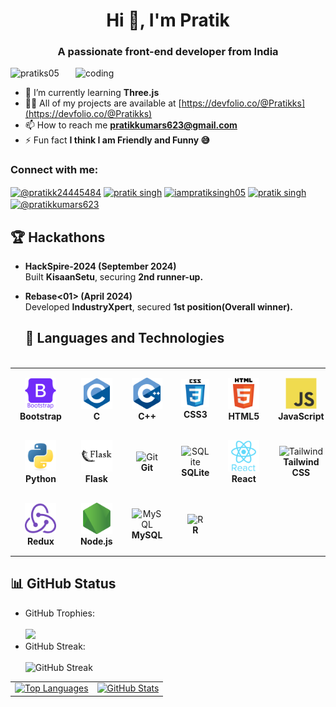 <h1 align="center">Hi 👋, I'm Pratik</h1>
<h3 align="center">A passionate front-end developer from India</h3>

<img align="right" src="coding img.gif" width="400" alt="coding" />
<p align="left">
  <img
    src="https://komarev.com/ghpvc/?username=pratiks05&label=Profile%20views&color=0e75b6&style=flat"
    alt="pratiks05"
  />
</p>

<!--<p align="left"> <a href="https://twitter.com/@pratikk24445484" target="blank"><img src="https://img.shields.io/twitter/follow/@pratikk24445484?logo=twitter&style=for-the-badge" alt="@pratikk24445484" /></a> </p>-->

- 🌱 I’m currently learning **Three.js**
- 👨‍💻 All of my projects are available at
[https://devfolio.co/@Pratikks](https://devfolio.co/@Pratikks) 
- 📫 How to reach
me **pratikkumars623@gmail.com**
- ⚡ Fun fact **I think I am Friendly and Funny
😅**

<h3 align="left">Connect with me:</h3>
<p align="left">
  <a href="https://twitter.com/@pratikk24445484" target="blank"
    ><img
      align="center"
      src="https://raw.githubusercontent.com/rahuldkjain/github-profile-readme-generator/master/src/images/icons/Social/twitter.svg"
      alt="@pratikk24445484"
      height="30"
      width="40"
  /></a>
  <a href="https://www.linkedin.com/in/pratik-singh-53b297254" target="blank"
    ><img
      align="center"
      src="https://raw.githubusercontent.com/rahuldkjain/github-profile-readme-generator/master/src/images/icons/Social/linked-in-alt.svg"
      alt="pratik singh"
      height="30"
      width="40"
  /></a>
  <a href="https://www.instagram.com/iampratiksingh05/" target="blank"
    ><img
      align="center"
      src="https://raw.githubusercontent.com/rahuldkjain/github-profile-readme-generator/master/src/images/icons/Social/instagram.svg"
      alt="iampratiksingh05"
      height="30"
      width="40"
  /></a>
  <a href="http://www.youtube.com/@pratikkumarsingh8438" target="blank"
    ><img
      align="center"
      src="https://raw.githubusercontent.com/rahuldkjain/github-profile-readme-generator/master/src/images/icons/Social/youtube.svg"
      alt="pratik singh"
      height="30"
      width="40"
  /></a>
  <a href="https://www.hackerrank.com/profile/pratikkumars623" target="blank"
    ><img
      align="center"
      src="https://raw.githubusercontent.com/rahuldkjain/github-profile-readme-generator/master/src/images/icons/Social/hackerrank.svg"
      alt="@pratikkumars623"
      height="30"
      width="40"
  /></a>
</p>

## 🏆 Hackathons

- **HackSpire-2024 (September 2024)**  
  Built **KisaanSetu**, securing **2nd runner-up.**
  
- **Rebase<01> (April 2024)**  
  Developed **IndustryXpert**, secured **1st position(Overall winner).**

  ## 💬 Languages and Technologies
<br>

<div align="center">
	<table style="border: none; text-align: center; width: 100%; margin: 0 auto;">
		<tr>
			<td style="padding: 15px;">
				<img src="https://raw.githubusercontent.com/devicons/devicon/master/icons/bootstrap/bootstrap-plain-wordmark.svg" alt="Bootstrap" title="Bootstrap" width="50" />
				<br><b>Bootstrap</b>
			</td>
			<td style="padding: 15px;">
				<img src="https://raw.githubusercontent.com/devicons/devicon/master/icons/c/c-original.svg" alt="C" title="C" width="50" />
				<br><b>C</b>
			</td>
			<td style="padding: 15px;">
				<img src="https://raw.githubusercontent.com/devicons/devicon/master/icons/cplusplus/cplusplus-original.svg" alt="C++" title="C++" width="50" />
				<br><b>C++</b>
			</td>
			<td style="padding: 15px;">
				<img src="https://raw.githubusercontent.com/devicons/devicon/master/icons/css3/css3-original-wordmark.svg" alt="CSS3" title="CSS3" width="50" />
				<br><b>CSS3</b>
			</td>
			<td style="padding: 15px;">
				<img src="https://raw.githubusercontent.com/devicons/devicon/master/icons/html5/html5-original-wordmark.svg" alt="HTML5" title="HTML5" width="50" />
				<br><b>HTML5</b>
			</td>
			<td style="padding: 15px;">
				<img src="https://raw.githubusercontent.com/devicons/devicon/master/icons/javascript/javascript-original.svg" alt="JavaScript" title="JavaScript" width="50" />
				<br><b>JavaScript</b>
			</td>
			<td style="padding: 15px;">
				<img src="https://www.vectorlogo.zone/logos/getpostman/getpostman-icon.svg" alt="Postman" title="Postman" width="50" />
				<br><b>Postman</b>
			</td>
		</tr>
		<tr>
			<td style="padding: 15px;">
				<img src="https://raw.githubusercontent.com/devicons/devicon/master/icons/python/python-original.svg" alt="Python" title="Python" width="50" />
				<br><b>Python</b>
			</td>
			<td style="padding: 15px;">
      	<img src="https://raw.githubusercontent.com/devicons/devicon/master/icons/flask/flask-original-wordmark.svg" alt="Flask" title="Flask" width="50" />
      	<br><b>Flask</b>
      </td>
			<td style="padding: 15px;">
				<img src="https://www.vectorlogo.zone/logos/git-scm/git-scm-icon.svg" alt="Git" title="Git" width="50" />
				<br><b>Git</b>
			</td>
			<td style="padding: 15px;">
				<img src="https://www.vectorlogo.zone/logos/sqlite/sqlite-icon.svg" alt="SQLite" title="SQLite" width="50" />
				<br><b>SQLite</b>
			</td>
			<td style="padding: 15px;">
				<img src="https://raw.githubusercontent.com/devicons/devicon/master/icons/react/react-original-wordmark.svg" alt="React" title="React" width="50" />
				<br><b>React</b>
			</td>
			<td style="padding: 15px;">
				<img src="https://www.vectorlogo.zone/logos/tailwindcss/tailwindcss-icon.svg" alt="Tailwind" title="Tailwind CSS" width="50" />
				<br><b>Tailwind CSS</b>
			</td>
       <td style="padding: 15px;">
      	<img src="https://raw.githubusercontent.com/devicons/devicon/master/icons/supabase/supabase-original.svg" alt="Supabase" title="Supabase" width="50" />
      	<br><b>Supabase</b>
      </td>
		</tr>
    <tr>
     

<td style="padding: 15px;">
	<img src="https://raw.githubusercontent.com/devicons/devicon/master/icons/redux/redux-original.svg" alt="Redux" title="Redux" width="50" />
	<br><b>Redux</b>
</td>

<td style="padding: 15px;">
	<img src="https://raw.githubusercontent.com/devicons/devicon/master/icons/nodejs/nodejs-original.svg" alt="Node.js" title="Node.js" width="50" />
	<br><b>Node.js</b>
</td>
<td style="padding: 15px;">
	<img src="https://user-images.githubusercontent.com/25181517/183896128-ec99105a-ec1a-4d85-b08b-1aa1620b2046.png" alt="MySQL" title="MySQL" width="50" />
	<br><b>MySQL</b>
</td>
<td style="padding: 15px;">
	<img src="https://upload.wikimedia.org/wikipedia/commons/1/1b/R_logo.svg" alt="R" title="R" width="50" />
	<br><b>R</b>
</td>
    </tr>
	</table>
</div>


## 📊 GitHub Status
- GitHub Trophies: <br> <br>![](https://github-profile-trophy.vercel.app/?username=pratiks05&theme=radical&no-frame=false&no-bg=true&margin-w=4)
- GitHub Streak: <br> <br> ![GitHub Streak](https://streak-stats.demolab.com?user=pratiks05&theme=shadow-purple&border_radius=4.8)
<table>
  <tr>
    <td>
      <a href="https://github.com/pratiks05/github-readme-stats">
        <img src="https://github-readme-stats.vercel.app/api/top-langs?username=pratiks05&show_icons=true&locale=en&layout=compact&theme=radical" alt="Top Languages" />
      </a>
    </td>
    <td>
      <a href="https://github.com/pratiks05/github-readme-stats">
        <img src="https://github-readme-stats.vercel.app/api?username=pratiks05&show_icons=true&locale=en&theme=tokyonight" alt="GitHub Stats" />
      </a>
    </td>
  </tr>
</table>
